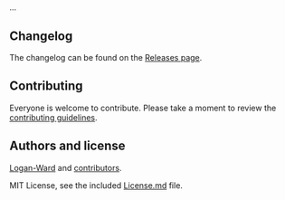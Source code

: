 # <PH Package Name>

...

## Changelog

The changelog can be found on the [Releases page](/releases).

## Contributing

Everyone is welcome to contribute. Please take a moment to review the [contributing guidelines](Contributing.md).

## Authors and license

[Logan-Ward](<PH URL>) and [contributors](/graphs/contributors).

MIT License, see the included [License.md](License.md) file.
